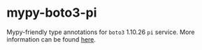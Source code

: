 # mypy-boto3-pi

Mypy-friendly type annotations for `boto3` 1.10.26 `pi` service.
More information can be found [here](https://github.com/vemel/mypy_boto3).